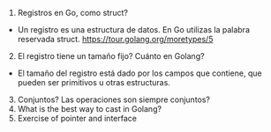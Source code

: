 1. Registros en Go, como struct?
- Un registro es una estructura de datos. En Go utilizas la palabra reservada struct.
https://tour.golang.org/moretypes/5

2. El registro tiene un tamaño fijo? Cuánto en Golang?
- El tamaño del registro está dado por los campos que contiene, que pueden ser primitivos u otras estructuras.

3. Conjuntos? Las operaciones son siempre conjuntos?
4. What is the best way to cast in Golang?
5. Exercise of pointer and interface

